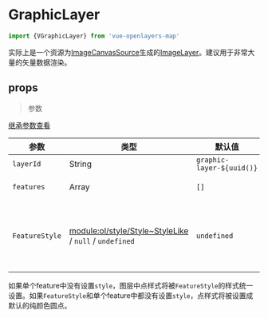 # GraphicLayer

```javascript
import {VGraphicLayer} from 'vue-openlayers-map'
```

实际上是一个资源为[ImageCanvasSource](https://openlayers.org/en/latest/apidoc/module-ol_source_ImageCanvas-ImageCanvasSource.html)生成的[ImageLayer](https://openlayers.org/en/latest/apidoc/module-ol_layer_Image-ImageLayer.html)。建议用于非常大量的矢量数据渲染。


## props

> 参数

[继承参数查看](LAYER_PROPS.md)

| 参数           | 类型                                                         | 默认值                    | 描述                                                         |
| -------------- | ------------------------------------------------------------ | ------------------------- | ------------------------------------------------------------ |
| `layerId`      | String                                                       | `graphic-layer-${uuid()}` | 图层id                                                       |
| `features`     | Array                                                        | `[]`                      | 图层中的要素集合，单个要素参数参考：[feature](FEATURE_OPTS.md) |
| `FeatureStyle` | [ module:ol/style/Style~StyleLike](https://openlayers.org/en/latest/apidoc/module-ol_style_Style.html#~StyleLike) / `null` / `undefined` | `undefined`               | 图层样式。当设置为 时`null`，只有具有自己风格的特征才会被渲染。[`module:ol/style/Style~Style`](https://openlayers.org/en/latest/apidoc/module-ol_style_Style-Style.html)如果未设置，请参阅将使用的默认样式。 |

如果单个feature中没有设置`style`，图层中点样式将被`FeatureStyle`的样式统一设置。如果`FeatureStyle`和单个feature中都没有设置`style`，点样式将被设置成默认的纯颜色圆点。